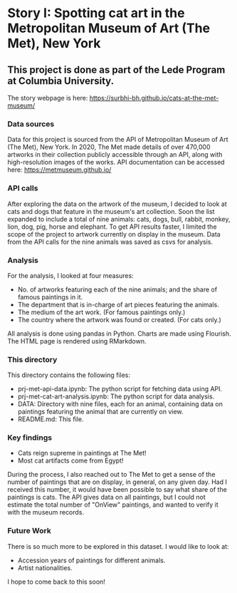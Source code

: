 # Story I: Spotting cat art in the Metropolitan Museum of Art (The Met), New York

## This project is done as part of the Lede Program at Columbia University.

The story webpage is here: https://surbhi-bh.github.io/cats-at-the-met-museum/

### Data sources
Data for this project is sourced from the API of Metropolitan Museum of Art (The Met), New York. In 2020, The Met made details of over 470,000 artworks in their collection publicly accessible through an API, along with high-resolution images of the works. API documentation can be accessed here: https://metmuseum.github.io/

### API calls
After exploring the data on the artwork of the museum, I decided to look at cats and dogs that feature in the museum's art collection. Soon the list expanded to include a total of nine animals: cats, dogs, bull, rabbit, monkey, lion, dog, pig, horse and elephant. To get API results faster, I limited the scope of the project to artwork currently on display in the museum. Data from the API calls for the nine animals was saved as csvs for analysis.

### Analysis
For the analysis, I looked at four measures:
- No. of artworks featuring each of the nine animals; and the share of famous paintings in it.
- The department that is in-charge of art pieces featuring the animals.
- The medium of the art work. (For famous paintings only.)
- The country where the artwork was found or created. (For cats only.)

All analysis is done using pandas in Python. Charts are made using Flourish. The HTML page is rendered using RMarkdown.

### This directory
This directory contains the following files:
- prj-met-api-data.ipynb: The python script for fetching data using API.
- prj-met-cat-art-analysis.ipynb: The python script for data analysis.
- DATA: Directory with nine files, each for an animal, containing data on paintings featuring the animal that are currently on view.
- README.md: This file.

### Key findings
- Cats reign supreme in paintings at The Met!
- Most cat artifacts come from Egypt!

During the process, I also reached out to The Met to get a sense of the number of paintings that are on display, in general, on any given day. Had I received this number, it would have been possible to say what share of the paintings is cats. The API gives data on all paintings, but I could not estimate the total number of "OnView" paintings, and wanted to verify it with the museum records.

### Future Work
There is so much more to be explored in this dataset. I would like to look at:
- Accession years of paintings for different animals.
- Artist nationalities.

I hope to come back to this soon!